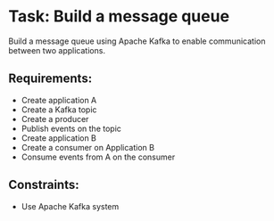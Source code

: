 # Task: Build a message queue

Build a message queue using Apache Kafka to enable communication between two applications.

##  Requirements:
- Create application A
- Create a Kafka topic 
- Create a producer
- Publish events on the topic
- Create application B
- Create a consumer on Application B
- Consume events from A on the consumer

## Constraints:
- Use Apache Kafka system